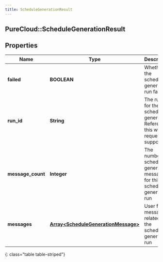 ```yaml
---
title: ScheduleGenerationResult
---
```

## PureCloud::ScheduleGenerationResult

## Properties

|Name | Type | Description | Notes|
|------------ | ------------- | ------------- | -------------|
| **failed** | **BOOLEAN** | Whether the schedule generation run failed | [optional] |
| **run_id** | **String** | The run ID for the schedule generation. Reference this when requesting support | [optional] |
| **message_count** | **Integer** | The number of schedule generation messages for this schedule generation run | [optional] |
| **messages** | [**Array&lt;ScheduleGenerationMessage&gt;**](ScheduleGenerationMessage.html) | User facing messages related to the schedule generation run | [optional] |
{: class="table table-striped"}


